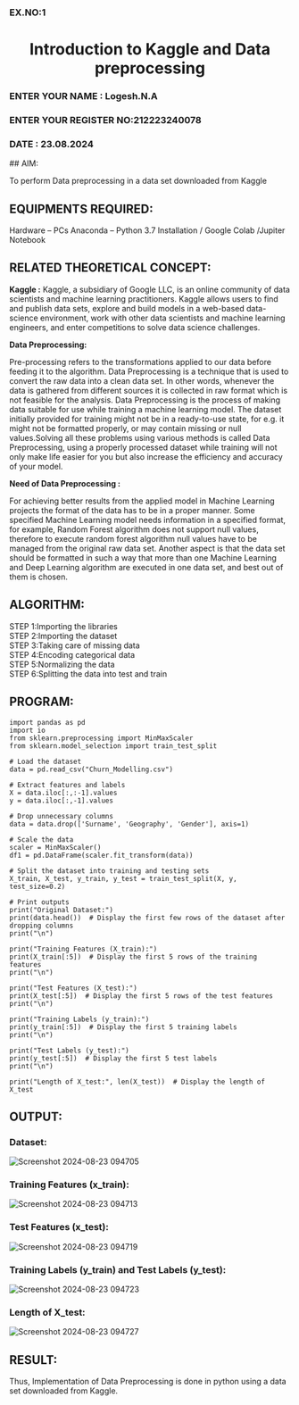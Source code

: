 <H3>EX.NO:1</H3>  <H1 ALIGN =CENTER> Introduction to Kaggle and Data preprocessing</H1>
<H3>ENTER YOUR NAME       : Logesh.N.A</H3>
<H3>ENTER YOUR REGISTER NO:212223240078</H3>
<H3>DATE : 23.08.2024</H3>
## AIM:

To perform Data preprocessing in a data set downloaded from Kaggle

## EQUIPMENTS REQUIRED:
Hardware – PCs
Anaconda – Python 3.7 Installation / Google Colab /Jupiter Notebook

## RELATED THEORETICAL CONCEPT:

**Kaggle :**
Kaggle, a subsidiary of Google LLC, is an online community of data scientists and machine learning practitioners. Kaggle allows users to find and publish data sets, explore and build models in a web-based data-science environment, work with other data scientists and machine learning engineers, and enter competitions to solve data science challenges.

**Data Preprocessing:**

Pre-processing refers to the transformations applied to our data before feeding it to the algorithm. Data Preprocessing is a technique that is used to convert the raw data into a clean data set. In other words, whenever the data is gathered from different sources it is collected in raw format which is not feasible for the analysis.
Data Preprocessing is the process of making data suitable for use while training a machine learning model. The dataset initially provided for training might not be in a ready-to-use state, for e.g. it might not be formatted properly, or may contain missing or null values.Solving all these problems using various methods is called Data Preprocessing, using a properly processed dataset while training will not only make life easier for you but also increase the efficiency and accuracy of your model.

**Need of Data Preprocessing :**

For achieving better results from the applied model in Machine Learning projects the format of the data has to be in a proper manner. Some specified Machine Learning model needs information in a specified format, for example, Random Forest algorithm does not support null values, therefore to execute random forest algorithm null values have to be managed from the original raw data set.
Another aspect is that the data set should be formatted in such a way that more than one Machine Learning and Deep Learning algorithm are executed in one data set, and best out of them is chosen.


## ALGORITHM:
STEP 1:Importing the libraries<BR>
STEP 2:Importing the dataset<BR>
STEP 3:Taking care of missing data<BR>
STEP 4:Encoding categorical data<BR>
STEP 5:Normalizing the data<BR>
STEP 6:Splitting the data into test and train<BR>

##  PROGRAM:
```
import pandas as pd
import io
from sklearn.preprocessing import MinMaxScaler
from sklearn.model_selection import train_test_split

# Load the dataset
data = pd.read_csv("Churn_Modelling.csv")

# Extract features and labels
X = data.iloc[:,:-1].values
y = data.iloc[:,-1].values

# Drop unnecessary columns
data = data.drop(['Surname', 'Geography', 'Gender'], axis=1)

# Scale the data
scaler = MinMaxScaler()
df1 = pd.DataFrame(scaler.fit_transform(data))

# Split the dataset into training and testing sets
X_train, X_test, y_train, y_test = train_test_split(X, y, test_size=0.2)

# Print outputs
print("Original Dataset:")
print(data.head())  # Display the first few rows of the dataset after dropping columns
print("\n")

print("Training Features (X_train):")
print(X_train[:5])  # Display the first 5 rows of the training features
print("\n")

print("Test Features (X_test):")
print(X_test[:5])  # Display the first 5 rows of the test features
print("\n")

print("Training Labels (y_train):")
print(y_train[:5])  # Display the first 5 training labels
print("\n")

print("Test Labels (y_test):")
print(y_test[:5])  # Display the first 5 test labels
print("\n")

print("Length of X_test:", len(X_test))  # Display the length of X_test

```
## OUTPUT:
### Dataset:
![Screenshot 2024-08-23 094705](https://github.com/user-attachments/assets/7aeceb69-ed89-4ba0-b535-8d1885c08abc)
### Training Features (x_train):
![Screenshot 2024-08-23 094713](https://github.com/user-attachments/assets/7e615dda-5bfc-4be3-8855-934e12f6e553)
### Test Features (x_test):
![Screenshot 2024-08-23 094719](https://github.com/user-attachments/assets/aee1b82d-e94a-41fe-b225-a13b3ac33978)
### Training Labels (y_train) and Test Labels (y_test):
![Screenshot 2024-08-23 094723](https://github.com/user-attachments/assets/884fc406-dfa5-499c-bc43-13439fbd6f93)
### Length of X_test:
![Screenshot 2024-08-23 094727](https://github.com/user-attachments/assets/bf5f4753-6776-4f34-a0b9-b66ecf029036)



## RESULT:
Thus, Implementation of Data Preprocessing is done in python  using a data set downloaded from Kaggle.


